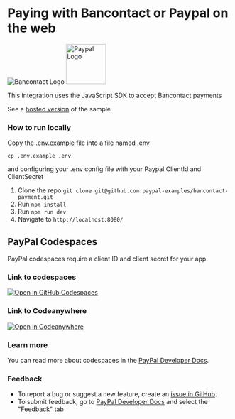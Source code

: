 # Paying with Bancontact or Paypal on the web

<p>
<img src="https://www.paypalobjects.com/images/checkout/latinum/Altpay_logo_bancontact.svg" alt="Bancontact Logo">
<img src="https://upload.wikimedia.org/wikipedia/commons/b/b5/PayPal.svg" width="90px" alt="Paypal Logo">
</p>

This integration uses the JavaScript SDK to accept Bancontact payments


See a [hosted version](https://bancontact-js-sdk.herokuapp.com/) of the sample

### How to run locally

Copy the .env.example file into a file named .env

```
cp .env.example .env
```

and configuring your .env config file with your Paypal ClientId and ClientSecret

1. Clone the repo  `git clone git@github.com:paypal-examples/bancontact-payment.git`
2. Run `npm install`
3. Run `npm run dev`
4. Navigate to `http://localhost:8080/`


## PayPal Codespaces

PayPal codespaces require a client ID and client secret for your app.

### Link to codespaces 

[![Open in GitHub Codespaces](https://github.com/codespaces/badge.svg)](https://codespaces.new/paypal-examples/bancontact)

### Link to Codeanywhere 

 [![Open in Codeanywhere](https://codeanywhere.com/img/open-in-codeanywhere-btn.svg)](https://app.codeanywhere.com/#https://github.com/paypal-examples/bancontact)

### Learn more 

You can read more about codespaces in the [PayPal Developer Docs](https://developer.paypal.com/api/rest/sandbox/codespaces).

### Feedback 

* To report a bug or suggest a new feature, create an [issue in GitHub](https://github.com/paypal-examples/paypaldevsupport/issues/new/choose). 
* To submit feedback, go to [PayPal Developer Docs](https://developer.paypal.com/api/rest/sandbox/codespaces) and select the "Feedback" tab